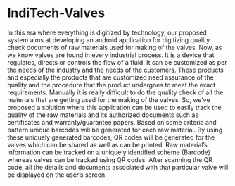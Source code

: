 # IndiTech-Valves
In this era where everything is digitized by technology, our proposed system aims at developing an android
application for digitizing quality check documents of raw materials used for making of the valves. Now, as we know valves
are found in every industrial process. It is a device that regulates, directs or controls the flow of a fluid. It can be customized
as per the needs of the industry and the needs of the customers. These products and especially the products that are
customized need assurance of the quality and the procedure that the product undergoes to meet the exact requirements.
Manually it is really difficult to do the quality check of all the materials that are getting used for the making of the valves.
So, we’ve proposed a solution where this application can be used to easily track the quality of the raw materials and its
authorized documents such as certificates and warranty/guarantee papers.
Based on some criteria and pattern unique barcodes will be generated for each raw material. By using these
uniquely generated barcodes, QR codes will be generated for the valves which can be shared as well as can be printed. Raw
material’s information can be tracked on a uniquely identified scheme (Barcode) whereas valves can be tracked using QR
codes. After scanning the QR code, all the details and documents associated with that particular valve will be displayed on
the user’s screen.
